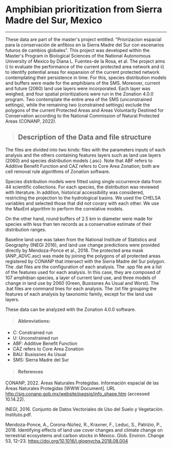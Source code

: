 # Amphibian prioritization from Sierra Madre del Sur, Mexico 
---

These data are part of the master's project entitled: “Priorizacion espacial para la conservación de anfibios en la Sierra Madre del Sur con escenarios futuros de cambios globales”. This project was developed within the Master's Program in Biological Sciences of the National Autonomous University of Mexico by Diana L. Fuentes-de la Rosa, et al. The project aims i) to evaluate the performance of the current protected area network and ii) to identify potential areas for expansion of the current protected network contemplating their persistence in time.
For this, species distribution models and buffers were made for the amphibians of the SMS. Moreover, current and future (2060) land use layers were incorporated. Each layer was weighed, and four spatial prioritizations were run in the Zonation 4.0.0 program. Two contemplate the entire area of the SMS (unconstrained settings), while the remaining two (constrained settings) exclude the polygons of the current Protected Areas and Areas Voluntarily Destined for Conservation according to the National Commission of Natural Protected Areas (CONANP, 2022).

>## Description of the Data and file structure

The files are divided into two kinds: files with the parameters inputs of each analysis and the others containing features layers such as land use layers (2060) and species distribution models (.asc). Note that ABF refers to Additive Benefit Function and CAZ refers to Core Area Zonation; both are cell removal rule algorithms of Zonation software.

Species distribution models were fitted using single occurrence data from 44 scientific collections. For each species, the distribution was reviewed with literature. In addition, historical accessibility was considered, restricting the projection to the hydrological basins. We used the CHELSA variables and selected those that did not covary with each other. We use the MaxEnt algorithm to perform the correlative models.

On the other hand, round buffers of 2.5 km in diameter were made for species with less than ten records as a conservative estimate of their distribution ranges.

Baseline land use was taken from the National Institute of Statistics and Geography (INEGI 2016), and land use change predictions were provided directly by Mendoza-Ponce et al., 2018.
The protected area mask (ANP_ADVC.asc) was made by joining the polygons of all protected areas registered by CONANP that intersect with the Sierra Madre del Sur polygon.
The .dat files are the configuration of each analysis.
The .spp file are a list of the features used for each analysis. In this case, they are composed of 107 amphibian species, a layer of current land use, and three models of change in land use by 2060 (Green, Busissnes As Usual and Worst).
The .bat files are command lines for each analysis.
The .txt file grouping the features of each analysis by taxonomic family, except for the land use layers.

These data can be analyzed with the Zonation 4.0.0 software.


>#### Abbreviations:

 - C: Constrained run
 - U: Unconstrained run
 - ABF: Additive Benefit Function
 - CAZ refers to Core Area Zonation
 - BAU: Busissnes As Usual
 - SMS: Sierra Madre del Sur

>#### References

CONANP, 2022. Áreas Naturales Protegidas. Información espacial de las Áreas Naturales
Protegidas [WWW Document]. URL
http://sig.conanp.gob.mx/website/pagsig/info_shape.htm (accessed 10.14.22).

INEGI, 2016. Conjunto de Datos Vectoriales de Uso del Suelo y Vegetación. Instituto.pdf.

Mendoza-Ponce, A., Corona-Núñez, R., Kraxner, F., Leduc, S., Patrizio, P., 2018. Identifying
effects of land use cover changes and climate change on terrestrial ecosystems and carbon
stocks in Mexico. Glob. Environ. Change 53, 12–23.
https://doi.org/10.1016/j.gloenvcha.2018.08.004



